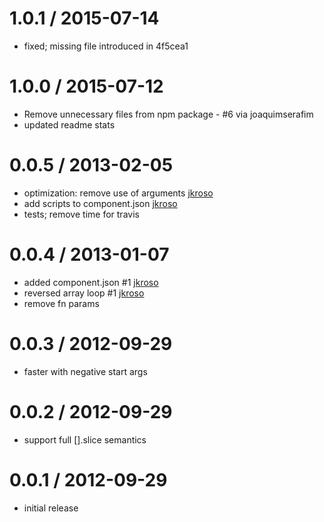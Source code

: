 
1.0.1 / 2015-07-14
==================

 * fixed; missing file introduced in 4f5cea1

1.0.0 / 2015-07-12
==================

 * Remove unnecessary files from npm package - #6 via joaquimserafim
 * updated readme stats

0.0.5 / 2013-02-05
==================

  * optimization: remove use of arguments [jkroso](https://github.com/jkroso)
  * add scripts to component.json [jkroso](https://github.com/jkroso)
  * tests; remove time for travis

0.0.4 / 2013-01-07
==================

  * added component.json #1 [jkroso](https://github.com/jkroso)
  * reversed array loop #1 [jkroso](https://github.com/jkroso)
  * remove fn params

0.0.3 / 2012-09-29
==================

  * faster with negative start args

0.0.2 / 2012-09-29
==================

  * support full [].slice semantics

0.0.1 / 2012-09-29
===================

  * initial release
